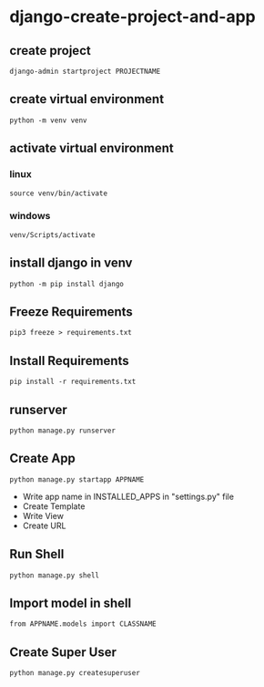 # django-create-project-and-app
## create project
```
django-admin startproject PROJECTNAME
```
## create virtual environment
```
python -m venv venv
```
## activate virtual environment
### linux
```
source venv/bin/activate
```
### windows
```
venv/Scripts/activate
```
## install django in venv
```
python -m pip install django
```
## Freeze Requirements
```
pip3 freeze > requirements.txt
```
## Install Requirements
```
pip install -r requirements.txt
```
## runserver
```
python manage.py runserver
```
## Create App
```
python manage.py startapp APPNAME
```
* Write app name in INSTALLED_APPS in "settings.py" file
* Create Template
* Write View
* Create URL

## Run Shell
```
python manage.py shell
```
## Import model in shell
```
from APPNAME.models import CLASSNAME
```
## Create Super User
```
python manage.py createsuperuser
```
